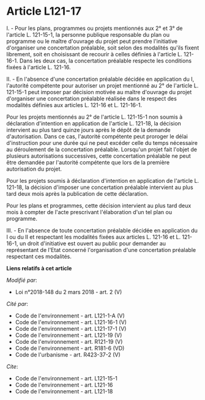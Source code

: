 # Article L121-17

I. - Pour les plans, programmes ou projets mentionnés aux 2° et 3° de l'article L. 121-15-1, la personne publique responsable
du plan ou programme ou le maître d'ouvrage du projet peut prendre l'initiative d'organiser une concertation préalable, soit
selon des modalités qu'ils fixent librement, soit en choisissant de recourir à celles définies à l'article L. 121-16-1. Dans
les deux cas, la concertation préalable respecte les conditions fixées à l'article L. 121-16.

II. - En l'absence d'une concertation préalable décidée en application du I, l'autorité compétente pour autoriser un projet
mentionné au 2° de l'article L. 121-15-1 peut imposer par décision motivée au maître d'ouvrage du projet d'organiser une
concertation préalable réalisée dans le respect des modalités définies aux articles L. 121-16 et L. 121-16-1.

Pour les projets mentionnés au 2° de l'article L. 121-15-1 non soumis à déclaration d'intention en application de l'article
L. 121-18, la décision intervient au plus tard quinze jours après le dépôt de la demande d'autorisation. Dans ce cas,
l'autorité compétente peut proroger le délai d'instruction pour une durée qui ne peut excéder celle du temps nécessaire au
déroulement de la concertation préalable. Lorsqu'un projet fait l'objet de plusieurs autorisations successives, cette
concertation préalable ne peut être demandée par l'autorité compétente que lors de la première autorisation du projet.

Pour les projets soumis à déclaration d'intention en application de l'article L. 121-18, la décision d'imposer une
concertation préalable intervient au plus tard deux mois après la publication de cette déclaration.

Pour les plans et programmes, cette décision intervient au plus tard deux mois à compter de l'acte prescrivant l'élaboration
d'un tel plan ou programme.

III. - En l'absence de toute concertation préalable décidée en application du I ou du II et respectant les modalités fixées
aux articles L. 121-16 et L. 121-16-1, un droit d'initiative est ouvert au public pour demander au représentant de l'Etat
concerné l'organisation d'une concertation préalable respectant ces modalités.

**Liens relatifs à cet article**

_Modifié par_:

  - Loi n°2018-148 du 2 mars 2018 - art. 2 (V)

_Cité par_:

  - Code de l'environnement - art. L121-1-A (V)
  - Code de l'environnement - art. L121-16-1 (V)
  - Code de l'environnement - art. L121-17-1 (V)
  - Code de l'environnement - art. L121-19 (V)
  - Code de l'environnement - art. R121-19 (V)
  - Code de l'environnement - art. R181-6 (VD)
  - Code de l'urbanisme - art. R423-37-2 (V)

_Cite_:

  - Code de l'environnement - art. L121-15-1
  - Code de l'environnement - art. L121-16
  - Code de l'environnement - art. L121-18
